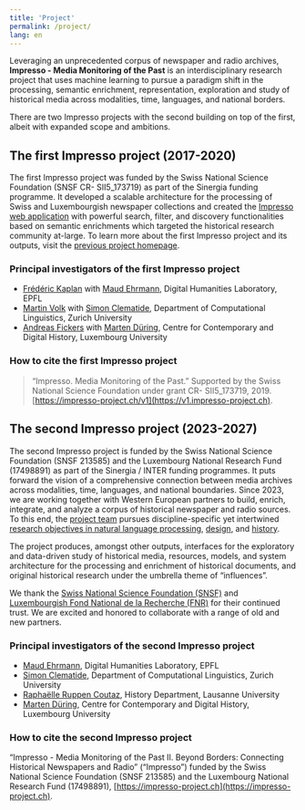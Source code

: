 ```yaml
---
title: 'Project'
permalink: /project/
lang: en
---
```


Leveraging an unprecedented corpus of newspaper and radio archives, **Impresso - Media Monitoring of the Past** is an interdisciplinary research project that uses machine learning to pursue a paradigm shift in the processing, semantic enrichment, representation, exploration and study of historical media across modalities, time, languages, and national borders.

<!-- more -->

There are two Impresso projects with the second building on top of the first, albeit with expanded scope and ambitions.

## The first Impresso project (2017-2020)

The first Impresso project was funded by the Swiss National Science Foundation (SNSF CR- SII5_173719) as part of the Sinergia funding programme. It developed a scalable architecture for the processing of Swiss and Luxembourgish newspaper collections and created the [Impresso web application](https://impresso-project.ch/app/) with powerful search, filter, and discovery functionalities based on semantic enrichments which targeted the historical research community at-large. To learn more about the first Impresso project and its outputs, visit the [previous project homepage](https://v1.impresso-project.ch).

### Principal investigators of the first Impresso project

- [Frédéric Kaplan](/people/frederic-kaplan/) with [Maud Ehrmann](/people/maud-ehrmann/), Digital Humanities Laboratory, EPFL
- [Martin Volk](/people/martin-volk/) with [Simon Clematide](/people/simon-clematide/), Department of Computational Linguistics, Zurich University
- [Andreas Fickers](/people/andreas-fickers/) with [Marten Düring](/people/marten-duering/), Centre for Contemporary and Digital History, Luxembourg University

### How to cite the first Impresso project

> “Impresso. Media Monitoring of the Past.” Supported by the Swiss National Science Foundation under grant CR- SII5_173719, 2019. [https://impresso-project.ch/v1](https://v1.impresso-project.ch).

## The second Impresso project (2023-2027)

The second Impresso project is funded by the Swiss National Science Foundation (SNSF 213585) and the Luxembourg National Research Fund (17498891) as part of the Sinergia / INTER funding programmes. It puts forward the vision of a comprehensive connection between media archives across modalities, time, languages, and national boundaries. Since 2023, we are working together with Western European partners to build, enrich, integrate, and analyze a corpus of historical newspaper and radio sources. To this end, the [project team](/consortium/team/) pursues discipline-specific yet intertwined [research objectives in natural language processing](/project/linguistics/), [design](/project/design/), and [history](/project/history/).

The project produces, amongst other outputs, interfaces for the exploratory and data-driven study of historical media, resources, models, and system architecture for the processing and enrichment of historical documents, and original historical research under the umbrella theme of “influences”.

We thank the [Swiss National Science Foundation (SNSF)](https://www.snf.ch/en) and [Luxembourgish Fond National de la Recherche (FNR)](https://www.fnr.lu/) for their continued trust. We are excited and honored to collaborate with a range of old and new partners.

### Principal investigators of the second Impresso project

- [Maud Ehrmann](/people/maud-ehrmann/), Digital Humanities Laboratory, EPFL
- [Simon Clematide](/people/simon-clematide/), Department of Computational Linguistics, Zurich University
- [Raphaëlle Ruppen Coutaz](/people/raphaelleruppen), History Department, Lausanne University
- [Marten Düring](/people/marten-duering/), Centre for Contemporary and Digital History, Luxembourg University

### How to cite the second Impresso project

“Impresso - Media Monitoring of the Past II. Beyond Borders: Connecting Historical Newspapers and Radio” (“Impresso”) funded by the Swiss National Science Foundation (SNSF 213585) and the Luxembourg National Research Fund (17498891), [https://impresso-project.ch](https://impresso-project.ch).

<!--
What can we do with yesterday’s news? Historical newspapers are mirrors of past societies. Published over centuries on a regular basis, they record wars and minor events, report on international, national and local matters, and document day-to-day life. They reflect the political, social and economic contexts in which they were produced and help us understand how people in the past experienced their time. In recent years, newspapers were mass-digitised and are now readily available for consultation online. Keyword search remains the most popular way to find interesting articles - but is there a better way?


{% assign figure=page.figure[0] %}
{% include figure.html %}

The Swiss-Luxembourgish project impresso. Media Monitoring of the Past thinks there is and uses text mining tools to extract, process, link and visualise information from Luxembourgish and Swiss newspapers. This allows us for example to track the mentions of specific persons and places over time, to explore thematics such as sports or culture and to detect reused text passages across newspapers. To access and explore all this newly generated data we developed a new user interface and a range of didactic materials which help to foster a better understanding of the advantages and challenges of digitisation.

Learn more about the project with this clip:

&nbsp;

<div class="video-container respect-margin">
<iframe src="https://www.youtube-nocookie.com/embed/2njluhEd3pg" frameborder="0" allow="accelerometer; autoplay; encrypted-media; gyroscope; picture-in-picture" allowfullscreen></iframe>
</div>
-->
